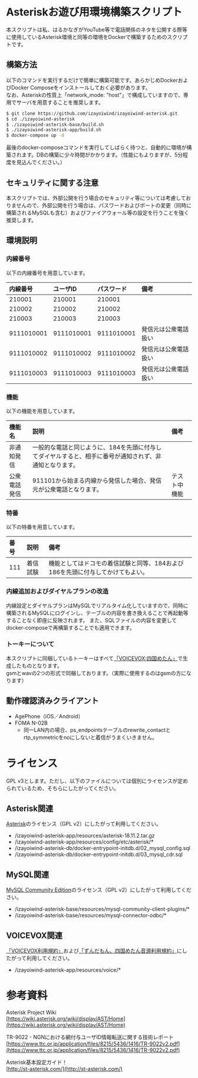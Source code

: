 # Asteriskお遊び用環境構築スクリプト

本スクリプトは私、はるかなぎがYouTube等で電話関係のネタを公開する際等に使用しているAsterisk環境と同等の環境をDockerで構築するためのスクリプトです。  

## 構築方法

以下のコマンドを実行するだけで簡単に構築可能です。あらかじめDockerおよびDocker Composeをインストールしておく必要があります。   
なお、Asteriskの性質上「network_mode: "host"」で構成していますので、専用でサーバを用意することを推奨します。

```bash
$ git clone https://github.com/izayoiwind/izayoiwind-asterisk.git
$ cd ./izayoiwind-asterisk
$ ./izayoiwind-asterisk-base/build.sh
$ ./izayoiwind-asterisk-app/build.sh
$ docker-compose up -d
```

最後のdocker-composeコマンドを実行してしばらく待つと、自動的に環境が構築されます。DBの構築に少々時間がかかります。（性能にもよりますが、5分程度を見込んでください。）

## セキュリティに関する注意

本スクリプトでは、外部公開を行う場合のセキュリティ等については考慮しておりませんので、外部公開を行う場合は、パスワードおよびポートの変更（同時に構築されるMySQLも含む）およびファイアウォール等の設定を行うことを強く推奨します。

## 環境説明

### 内線番号

以下の内線番号を用意しています。

| 内線番号 | ユーザID | パスワード | 備考 |
| :-- | :-- | :-- | :-- |
| 210001 | 210001 | 210001 |  |
| 210002 | 210002 | 210002 |  |
| 210003 | 210003 | 210003 |  |
| 9111010001 | 9111010001 | 9111010001 | 発信元は公衆電話扱い |
| 9111010002 | 9111010002 | 9111010002 | 発信元は公衆電話扱い  |
| 9111010003 | 9111010003 | 9111010003 | 発信元は公衆電話扱い |

### 機能

以下の機能を用意しています。

| 機能名 | 説明 | 備考 |
| :-- | :-- | :-- |
| 非通知発信 | 一般的な電話と同じように、184を先頭に付与してダイヤルすると、相手に番号が通知されず、非通知となります。 |  |
| 公衆電話発信 | 911101から始まる内線から発信した場合、発信元が公衆電話となります。 | テスト中機能 |

### 特番

以下の特番を用意しています。

| 番号 | 説明 | 備考 |
| :-- | :-- | :-- |
| 111 | 着信試験 | 機能としてはドコモの着信試験と同等、184および186を先頭に付与してかけてもよい。 |

### 内線追加およびダイヤルプランの改造

内線設定とダイヤルプランはMySQLでリアルタイム化していますので、同時に構築されるMySQLにログインし、テーブルの内容を書き換えることで再起動等することなく即座に反映されます。
また、SQLファイルの内容を変更してdocker-composeで再構築することでも適用できます。

### トーキーについて

本スクリプトに同梱しているトーキーはすべて[「VOICEVOX:四国めたん」](https://voicevox.hiroshiba.jp/)で生成したものとなります。  
gsmとwavの2つの形式で同梱しております。（実際に使用するのはgsmの方になります）

## 動作確認済みクライアント

- AgePhone（iOS／Android）
- FOMA N-02B
  - 同一LAN内の場合、ps_endpointsテーブルのrewrite_contactとrtp_symmetricをnoにしないと着信がうまくいきません。

# ライセンス

GPL v3とします。ただし、以下のファイルについては個別にライセンスが定められているため、そちらにしたがってください。

## Asterisk関連

[Asterisk](https://www.asterisk.org/)のライセンス（GPL v2）にしたがって利用してください。

* /izayoiwind-asterisk-app/resources/asterisk-18.11.2.tar.gz  
* /izayoiwind-asterisk-app/resources/config/etc/asterisk/*  
* /izayoiwind-asterisk-db/docker-entrypoint-initdb.d/02_mysql_config.sql  
* /izayoiwind-asterisk-db/docker-entrypoint-initdb.d/03_mysql_cdr.sql  

## MySQL関連

[MySQL Community Edition](https://www.mysql.com/jp/products/community/)のライセンス（GPL v2）にしたがって利用してください。

* /izayoiwind-asterisk-base/resources/mysql-community-client-plugins/*  
* /izayoiwind-asterisk-base/resources/mysql-connector-odbc/*  

## VOICEVOX関連

[「VOICEVOX利用規約」](https://voicevox.hiroshiba.jp/term)および[「ずんだもん、四国めたん音源利用規約」](https://zunko.jp/con_ongen_kiyaku.html)にしたがって利用してください。

* /izayoiwind-asterisk-app/resources/voice/*  

# 参考資料

Asterisk Project Wiki  
[https://wiki.asterisk.org/wiki/display/AST/Home](https://wiki.asterisk.org/wiki/display/AST/Home)

TR-9022 - NGNにおける網付与ユーザID情報転送に関する技術レポート  
[https://www.ttc.or.jp/application/files/8215/5436/1416/TR-9022v2.pdf](https://www.ttc.or.jp/application/files/8215/5436/1416/TR-9022v2.pdf)

Asterisk基本設定ガイド！  
[http://st-asterisk.com/](http://st-asterisk.com/)